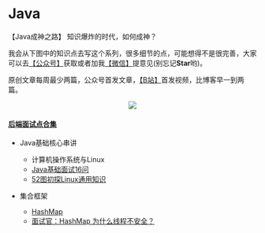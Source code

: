 # Java
【Java成神之路】 知识爆炸的时代，如何成神？


我会从下图中的知识点去写这个系列，很多细节的点，可能想得不是很完善，大家可以去[【公众号】](#公众号)获取或者加我[【微信】](#微信)提意见(别忘记**Star**哟)。

原创文章每周最少两篇，公众号首发文章，[【B站】](https://space.bilibili.com/130763764)首发视频，比博客早一到两篇。

<p align="center">
    <a href="https://github.com/AobingJava/JavaFamily" target="_blank">
        <img src="https://tva1.sinaimg.cn/large/006y8mN6ly1g98588lrx2j305k05kgm0.jpg" width=""/>
    </a>
</p>


#### [后端面试点合集](https://mp.weixin.qq.com/s/gBr3UfC1HRcw4U-ZMmtRaQ) 




- Java基础核心串讲

  - 计算机操作系统与Linux
  - [Java基础面试16问](https://mp.weixin.qq.com/s/-xFSHf7Gz3FUcafTJUIGWQ)
  - [52图初探Linux通用知识](https://mp.weixin.qq.com/s/dP8AJbvGgvYIXDy3zeXCRg)


- 集合框架

  - [HashMap](https://mp.weixin.qq.com/s/0Gf2DzuzgEx0i3mHVvhKNQ)
  - [面试官：HashMap 为什么线程不安全？](https://mp.weixin.qq.com/s/VtIpj-uuxFj5Bf6TmTJMTw)



